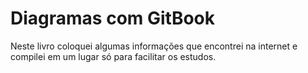 # Diagramas com GitBook

Neste livro coloquei algumas informações que encontrei na internet e compilei em um lugar só para facilitar os estudos.